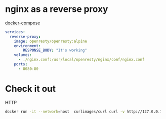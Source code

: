 # nginx as a reverse proxy

[docker-compose](docker-compose.yml)

```yaml
services:
  reverse-proxy:
    image: openresty/openresty:alpine 
    environment: 
        RESPONSE_BODY: "It's working"   
    volumes:
      - ./nginx.conf:/usr/local/openresty/nginx/conf/nginx.conf
    ports: 
      - 8080:80
 ```
 
# Check it out

HTTP
```bash
docker run -it --network=host  curlimages/curl curl -v http://127.0.0.1:8080 --insecure
```

